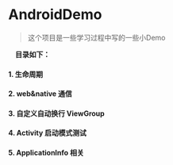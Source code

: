 # AndroidDemo

> 这个项目是一些学习过程中写的一些小Demo

&emsp;**目录如下：**


#### 1. 生命周期

#### 2. web&native 通信

#### 3. 自定义自动换行 ViewGroup

#### 4. Activity 启动模式测试

#### 5. ApplicationInfo 相关